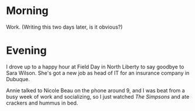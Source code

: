 # Morning
Work. (Writing this two days later, is it obvious?)

# Evening
I drove up to a happy hour at Field Day in North Liberty to say goodbye to Sara Wilson. 
She's got a new job as head of IT for an insurance company in Dubuque.

Annie talked to Nicole Beau on the phone around 9, and I was beat from a busy week of work and socializing, so I just watched *The Simpsons* 
and ate crackers and hummus in bed.
